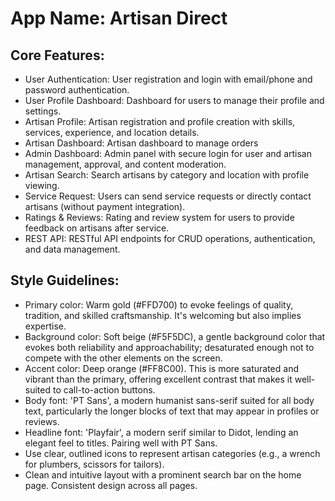 # **App Name**: Artisan Direct

## Core Features:

- User Authentication: User registration and login with email/phone and password authentication.
- User Profile Dashboard: Dashboard for users to manage their profile and settings.
- Artisan Profile: Artisan registration and profile creation with skills, services, experience, and location details.
- Artisan Dashboard: Artisan dashboard to manage orders
- Admin Dashboard: Admin panel with secure login for user and artisan management, approval, and content moderation.
- Artisan Search: Search artisans by category and location with profile viewing.
- Service Request: Users can send service requests or directly contact artisans (without payment integration).
- Ratings & Reviews: Rating and review system for users to provide feedback on artisans after service.
- REST API: RESTful API endpoints for CRUD operations, authentication, and data management.

## Style Guidelines:

- Primary color: Warm gold (#FFD700) to evoke feelings of quality, tradition, and skilled craftsmanship. It's welcoming but also implies expertise.
- Background color: Soft beige (#F5F5DC), a gentle background color that evokes both reliability and approachability; desaturated enough not to compete with the other elements on the screen.
- Accent color: Deep orange (#FF8C00). This is more saturated and vibrant than the primary, offering excellent contrast that makes it well-suited to call-to-action buttons.
- Body font: 'PT Sans', a modern humanist sans-serif suited for all body text, particularly the longer blocks of text that may appear in profiles or reviews.
- Headline font: 'Playfair', a modern serif similar to Didot, lending an elegant feel to titles. Pairing well with PT Sans.
- Use clear, outlined icons to represent artisan categories (e.g., a wrench for plumbers, scissors for tailors).
- Clean and intuitive layout with a prominent search bar on the home page. Consistent design across all pages.